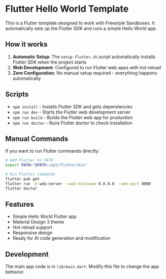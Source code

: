 # Flutter Hello World Template

This is a Flutter template designed to work with Freestyle Sandboxes. It automatically sets up the Flutter SDK and runs a simple Hello World app.

## How it works

1. **Automatic Setup**: The `setup-flutter.sh` script automatically installs Flutter SDK when the project starts
2. **Web Development**: Configured to run Flutter web apps with hot reload
3. **Zero Configuration**: No manual setup required - everything happens automatically

## Scripts

- `npm install` - Installs Flutter SDK and gets dependencies
- `npm run dev` - Starts the Flutter web development server
- `npm run build` - Builds the Flutter web app for production
- `npm run doctor` - Runs Flutter doctor to check installation

## Manual Commands

If you want to run Flutter commands directly:

```bash
# Add Flutter to PATH
export PATH="$PATH:/opt/flutter/bin"

# Run Flutter commands
flutter pub get
flutter run -d web-server --web-hostname 0.0.0.0 --web-port 8080
flutter doctor
```

## Features

- Simple Hello World Flutter app
- Material Design 3 theme
- Hot reload support
- Responsive design
- Ready for AI code generation and modification

## Development

The main app code is in `lib/main.dart`. Modify this file to change the app behavior.
